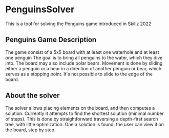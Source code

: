 # PenguinsSolver
This is a tool for solving the Penguins game introduced in Skillz 2022

## Penguins Game Description
The game consist of a 5x5 board with at least one waterhole and at least one penguin
The goal is to bring all penguins to the water, which they dive into.
The board may also include polar bears.
Movement is done by sliding either a penguin or a bear in a direction of another penguin or bear, which serves as a stopping point.
It's not possible to slide to the edge of the board.

## About the solver
The solver allows placing elements on the board, and then computes a solution.
Currently it attempts to find the shortest solution (minimal number of steps).
This is done by straightforward traversing a depth-first search tree, with little optimization.
One a solution is found, the user can view it on the board, step by step.

